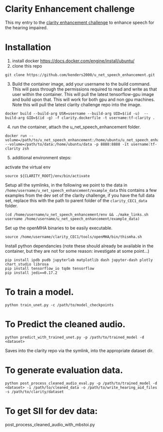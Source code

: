 # Clarity Enhancement challenge

This my entry to the [clarity enhancement challenge](https://github.com/claritychallenge/clarity_CEC1/) to enhance speech for the hearing impaired.

# Installation
1) install docker
  https://docs.docker.com/engine/install/ubuntu/
2) clone this repo
  ```bash:
  git clone https://github.com/kenders2000/u_net_speech_enhancement.git
  ```
3) Build the container image, add your username to the build command. This will
  pass through the permissions required to read and write as that user within
  the container. This will pull the latest tensorflow-gpu image and build upon
  that. This will work for both gpu and non gpu machines. Note this will pull the
  latest clarity  challenge repo into the image.
  ```bash:
  docker build --build-arg USR=username --build-arg UID=$(id -u)  --build-arg GID=$(id -g) -f clarity.dockerfile -t username:tf-clarity .
  ```

4) run the container, attach the u_net_speech_enhancement folder.
  ```bash:
  docker run --volume=/path/to/u_net_speech_enhancement:/home/ubuntu/u_net_speech_enhancement --volume=/path/to/data:/home/ubuntu/data -p 8888:8888 -it username:tf-clarity zsh
  ```

5) additional environment steps:

  activate the virtual env
  ```bash:
  source ${CLARITY_ROOT}/env/bin/activate
  ```

  Setup all the symlinks,  in the following we point to the data in
  `/home/username/u_net_speech_enhancement/example_data` this contains a few examples
  from the dev set of the clarity challenge, if you have the full data set, replace
  this with the path to parent folder of the `clarity_CEC1_data` folder.
  ```bash:
  (cd /home/username/u_net_speech_enhancement/env && ./make_links.sh username /home/username/u_net_speech_enhancement/example_data)
  ```

  Set up the openMHA binaries to be easily executable.
  ```bash:
  source /home/username/clarity_CEC1/tools/openMHA/bin/thismha.sh
  ```

  Install python dependancies (note these should already be available in the
  container, but they are not for some reason: investigate at some point...)
  ```bash:
  pip install ipdb pudb jupyterlab matplotlib dash jupyter-dash plotly chart_studio librosa
  pip install tensorflow_io tqdm tensorflow
  pip install jedi==0.17.2
  ```
# To train a model.
`python train_unet.py -c /path/to/model_checkpoints`

# To Predict the cleaned audio.
`python predict_with_trained_unet.py -p /path/to/trained_model -d <dataset>`

Saves into the clarity repo via the symlink, into the appropriate dataset dir.

# To generate evaluation data.
`python post_process_cleaned_audio_eval.py -p /path/to/trained_model -d <dataset> -i /path/to/cleaned_data -o /path/to/write_hearing_aid_files -s /path/to/clarity/dataset`

# To get SII for dev data:
post_process_cleaned_audio_with_mbstoi.py
